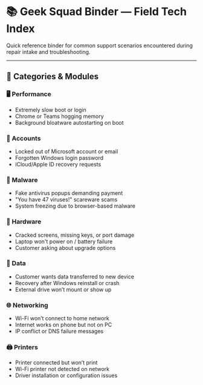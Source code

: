# 📚 Geek Squad Binder — Field Tech Index

Quick reference binder for common support scenarios encountered during repair intake and troubleshooting.

---

## 📂 Categories & Modules

### 🖥️ Performance
- Extremely slow boot or login
- Chrome or Teams hogging memory
- Background bloatware autostarting on boot

### 🔐 Accounts
- Locked out of Microsoft account or email
- Forgotten Windows login password
- iCloud/Apple ID recovery requests

### 🦠 Malware
- Fake antivirus popups demanding payment
- "You have 47 viruses!" scareware scams
- System freezing due to browser-based malware

### 🧱 Hardware
- Cracked screens, missing keys, or port damage
- Laptop won't power on / battery failure
- Customer asking about upgrade options

### 💾 Data
- Customer wants data transferred to new device
- Recovery after Windows reinstall or crash
- External drive won’t mount or show up

### 🌐 Networking
- Wi-Fi won’t connect to home network
- Internet works on phone but not on PC
- IP conflict or DNS failure messages

### 🖨️ Printers
- Printer connected but won’t print
- Wi-Fi printer not detected on network
- Driver installation or configuration issues

